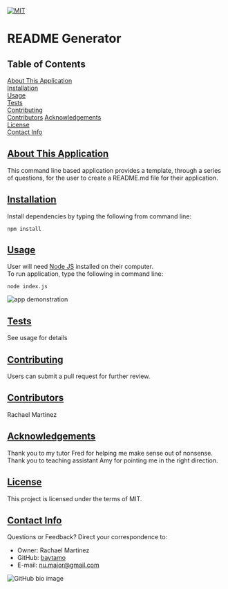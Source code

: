 

[![MIT](https://img.shields.io/badge/license-MIT-orange)](https://choosealicense.com/licenses/mit/)  

# README Generator

## Table of Contents
[About This Application](#description)  
[Installation](#installation)  
[Usage](#usage)  
[Tests](#tests)  
[Contributing](#contributing)  
[Contributors](#contributors)
[Acknowledgements](#acknowledgements)     
[License](#license)  
[Contact Info](#contact)

## [About This Application](#description)
This command line based application provides a template, through a series of questions, for the user to create a README.md file for their application.

## [Installation](#installation)

Install dependencies by typing the following from command line:
~~~
npm install
~~~

## [Usage](#usage)
User will need [Node JS](https://nodejs.org/en/) installed on their computer.  
To run application, type the following in command line:  
~~~
node index.js
~~~

![app demonstration](readme.gif)  

## [Tests](#tests)
See usage for details

## [Contributing](#contributing)
Users can submit a pull request for further review.

## [Contributors](#contributors)
Rachael Martinez

## [Acknowledgements](#acknowledgements)
Thank you to my tutor Fred for helping me make sense out of nonsense.  
Thank you to teaching assistant Amy for pointing me in the right direction.

## [License](#license)
This project is licensed under the terms of MIT.

## [Contact Info](#contact)  
Questions or Feedback? Direct your correspondence to:  

- Owner: Rachael Martinez  
- GitHub: [baytamo](https://github.com/baytamo)  
- E-mail: nu.major@gmail.com

![GitHub bio image](https://avatars1.githubusercontent.com/u/66987830?v=4)